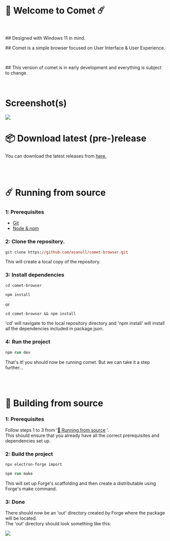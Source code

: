 <br>
<h1>
  👋 Welcome to Comet ☄️
</h1>
<br>
<p>
  ## Designed with Windows 11 in mind.
</p>
<p>
  ## Comet is a simple browser focused on User Interface & User Experience.
</p>
<br>
<p>
  ## This version of comet is in early development and everything is subject to change.
</p>
<br>
<h1>
  Screenshot(s)
</h1>
 <img src="https://user-images.githubusercontent.com/29758156/156774469-221803c9-25ea-4120-9958-e5a31c6a46a5.png">

<br>
<h1>
  📦 Download latest (pre-)release
</h1>

You can download the latest releases from [here.](https://github.com/asanull/comet-browser/releases/tag/pre-release)

<br>
<br id="rfs">
<h1>
 ☄️ Running from source
</h1>

### 1: Prerequisites

- [Git](https://git-scm.com)
- [Node & npm](https://nodejs.org/en/)

### 2: Clone the repository.

```ps
git clone https://github.com/asanull/comet-browser.git
```

This will create a local copy of the repository.

### 3: Install dependencies

```ps
cd comet-browser
```
```ps
npm install
```
or
```ps
cd comet-browser && npm install
```
'cd' will navigate to the local repository directory and 'npm install' will install all the dependencies included in package.json.

### 4: Run the project

```ps
npm run dev
```
That's it! you should now be running comet.
But we can take it a step further...

<br>
<br>
<h1>
 🔨 Building from source 
</h1>

### 1: Prerequisites

Follow steps 1 to 3 from '[🔨 Running from source](#rfs) '.
<br>
This should ensure that you already have all the correct prerequisites and dependencies set up.

### 2: Build the project

```ps
npx electron-forge import
```
```ps
npm run make
```
This will set up Forge's scaffolding and then create a distributable using Forge's make command.

### 3: Done

<p>
  There should now be an 'out' directory created by Forge where the package will be located.
  <br>
  The 'out' directory should look something like this:
 </p>
 <img src="https://user-images.githubusercontent.com/29758156/156674176-3072e05d-c951-471b-9a8e-b0cb5309a113.png">

<br>
